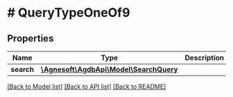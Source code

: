 # # QueryTypeOneOf9

## Properties

Name | Type | Description | Notes
------------ | ------------- | ------------- | -------------
**search** | [**\Agnesoft\AgdbApi\Model\SearchQuery**](SearchQuery.md) |  |

[[Back to Model list]](../../README.md#models) [[Back to API list]](../../README.md#endpoints) [[Back to README]](../../README.md)
